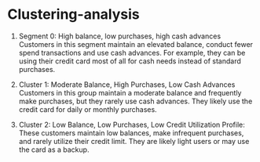 # Clustering-analysis
1. Segment 0: High balance, low purchases, high cash advances
    Customers in this segment maintain an elevated balance, conduct fewer spend transactions and use cash advances. For example, they can be using their credit card most of all for cash needs instead of standard purchases.

2. Cluster 1: Moderate Balance, High Purchases, Low Cash Advances
   Customers in this group maintain a moderate balance and frequently make purchases, but they rarely use cash advances. They likely use the credit card for daily or monthly purchases.
   
4. Cluster 2: Low Balance, Low Purchases, Low Credit Utilization
Profile: These customers maintain low balances, make infrequent purchases, and rarely utilize their credit limit. They are likely light users or may use the card as a backup.   
